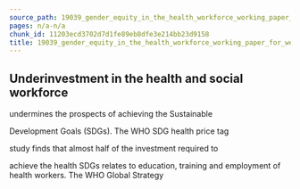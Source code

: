 ```yaml
---
source_path: 19039_gender_equity_in_the_health_workforce_working_paper_for_web_pdf.md
pages: n/a-n/a
chunk_id: 11203ecd3702d7d1fe89eb8dfe3e214bb23d9158
title: 19039_gender_equity_in_the_health_workforce_working_paper_for_web_pdf
---
```

## Underinvestment in the health and social workforce

undermines the prospects of achieving the Sustainable

Development Goals (SDGs). The WHO SDG health price tag

study finds that almost half of the investment required to

achieve the health SDGs relates to education, training and employment of health workers. The WHO Global Strategy
